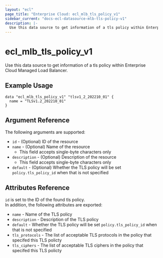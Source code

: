 ```yaml
---
layout: "ecl"
page_title: "Enterprise Cloud: ecl_mlb_tls_policy_v1"
sidebar_current: "docs-ecl-datasource-mlb-tls-policy-v1"
description: |-
  Use this data source to get information of a tls policy within Enterprise Cloud Managed Load Balancer.
---
```


# ecl\_mlb\_tls\_policy\_v1

Use this data source to get information of a tls policy within Enterprise Cloud Managed Load Balancer.

## Example Usage

```hcl
data "ecl_mlb_tls_policy_v1" "tlsv1_2_202210_01" {
  name = "TLSv1.2_202210_01"
}
```

## Argument Reference

The following arguments are supported:

* `id` - (Optional) ID of the resource
* `name` - (Optional) Name of the resource
    * This field accepts single-byte characters only
* `description` - (Optional) Description of the resource
    * This field accepts single-byte characters only
* `default` - (Optional) Whether the TLS policy will be set `policy.tls_policy_id` when that is not specified

## Attributes Reference

`id` is set to the ID of the found tls policy.<br>
In addition, the following attributes are exported:

* `name` - Name of the TLS policy
* `description` - Description of the TLS policy
* `default` - Whether the TLS policy will be set `policy.tls_policy_id` when that is not specified
* `tls_protocols` - The list of acceptable TLS protocols in the policy that specifed this TLS policty
* `tls_ciphers` - The list of acceptable TLS ciphers in the policy that specifed this TLS policty
